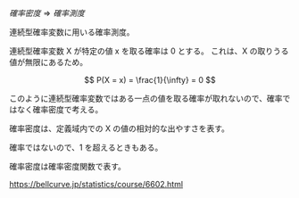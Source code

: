 $確率密度 \Rightarrow 確率測度$

連続型確率変数に用いる確率測度。

連続型確率変数 X が特定の値 x を取る確率は 0 とする。
これは、X の取りうる値が無限にあるため。

$$
P(X = x) = \frac{1}{\infty} = 0
$$

このように連続型確率変数ではある一点の値を取る確率が取れないので、確率ではなく確率密度で考える。

確率密度は、定義域内での X の値の相対的な出やすさを表す。

確率ではないので、1 を超えるときもある。

確率密度は確率密度関数で表す。

https://bellcurve.jp/statistics/course/6602.html
